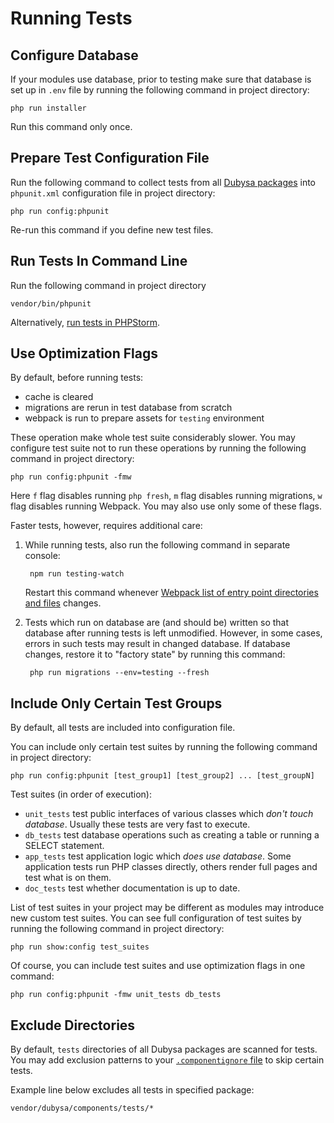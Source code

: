 # Running Tests #

## Configure Database ##

If your modules use database, prior to testing make sure that database is set up in `.env` file by running the following command in project directory:

    php run installer

Run this command only once.

## Prepare Test Configuration File ##

Run the following command to collect tests from all [Dubysa packages](#) into `phpunit.xml` configuration file in project directory:

    php run config:phpunit

Re-run this command if you define new test files.

## Run Tests In Command Line ##

Run the following command in project directory

    vendor/bin/phpunit

Alternatively, [run tests in PHPStorm](#).

## Use Optimization Flags ##

By default, before running tests:

* cache is cleared
* migrations are rerun in test database from scratch
* webpack is run to prepare assets for `testing` environment

These operation make whole test suite considerably slower. You may configure test suite not to run these operations by running the following command in project directory:

    php run config:phpunit -fmw

Here `f` flag disables running `php fresh`, `m` flag disables running migrations, `w` flag disables running Webpack. You may also use only some of these flags.

Faster tests, however, requires additional care:

1. While running tests, also run the following command in separate console:

        npm run testing-watch

    Restart this command whenever [Webpack list of entry point directories and files](#) changes.

2. Tests which run on database are (and should be) written so that database after running tests is left unmodified. However, in some cases, errors in such tests may result in changed database. If database changes, restore it to "factory state" by running this command:

        php run migrations --env=testing --fresh

## Include Only Certain Test Groups ##

By default, all tests are included into configuration file. 

You can include only certain test suites by running the following command in project directory:

    php run config:phpunit [test_group1] [test_group2] ... [test_groupN]

Test suites (in order of execution):

* `unit_tests` test public interfaces of various classes which *don't touch database*. Usually these tests are very fast to execute.
* `db_tests` test database operations such as creating a table or running a SELECT statement.
* `app_tests` test application logic which *does use database*. Some application tests run PHP classes directly, others render full pages and test what is on them.  
* `doc_tests` test whether documentation is up to date.

List of test suites in your project may be different as modules may introduce new custom test suites. You can see full configuration of test suites by running the following command in project directory:

    php run show:config test_suites

Of course, you can include test suites and use optimization flags in one command:

    php run config:phpunit -fmw unit_tests db_tests

## Exclude Directories ##

By default, `tests` directories of all Dubysa packages are scanned for tests. You may add exclusion patterns to your [`.componentignore` file](#) to skip certain tests.

Example line below excludes all tests in specified package:

    vendor/dubysa/components/tests/*


